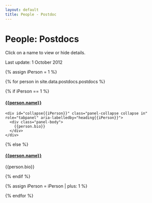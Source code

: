 ```yaml
---
layout: default
title: People - Postdoc
---
```


# People: Postdocs

Click on a name to view or hide details.

Last update: 1 October 2012

<div class="panel-group" id="accordion" role="tablist" aria-multiselectable="true">
  {% assign iPerson = 1 %}
  
  {% for person in site.data.postdocs.postdocs %}
  
  {% if iPerson == 1 %}
  
  <div class="panel panel-default">
    <div class="panel-heading" role="tab" id="heading{{iPerson}}">
      <h4 class="panel-title">
        <a role="button" data-toggle="collapse" data-parent="#accordion" href="#collapse{{iPerson}}" aria-expanded="true" aria-controls="collapse{{iPerson}}">
          {{person.name}}
        </a>
      </h4>
    </div>
    
    <div id="collapse{{iPerson}}" class="panel-collapse collapse in" role="tabpanel" aria-labelledby="heading{{iPerson}}">
      <div class="panel-body">
        {{person.bio}}
      </div>
    </div>
  </div>
  
  {% else %}
  
  <div class="panel panel-default">
    <div class="panel-heading" role="tab" id="heading{{iPerson}}">
      <h4 class="panel-title">
        <a class="collapsed" role="button" data-toggle="collapse" data-parent="#accordion" href="#collapse{{iPerson}}" aria-expanded="false" aria-controls="collapse{{iPerson}}">
          {{person.name}}
        </a>
      </h4>
    </div>
    <div id="collapse{{iPerson}}" class="panel-collapse collapse" role="tabpanel" aria-labelledby="heading{{iPerson}}">
      <div class="panel-body">
        {{person.bio}}
      </div>
    </div>
  </div>
  
  {% endif %}
  
  {% assign iPerson = iPerson | plus: 1 %}
  
  {% endfor %}
  
</div>
